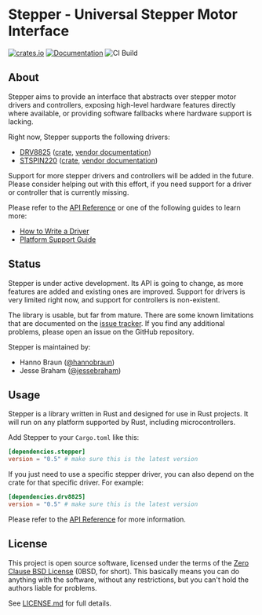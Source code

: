 # Stepper - Universal Stepper Motor Interface

[![crates.io](https://img.shields.io/crates/v/stepper.svg)](https://crates.io/crates/stepper) [![Documentation](https://docs.rs/stepper/badge.svg)](https://docs.rs/stepper) ![CI Build](workflows/CI%20Build/badge.svg)

## About

Stepper aims to provide an interface that abstracts over stepper motor drivers and controllers, exposing high-level hardware features directly where available, or providing software fallbacks where hardware support is lacking.

Right now, Stepper supports the following drivers:

- [DRV8825] ([crate][drv8825-crate], [vendor documentation][drv8825-doc])
- [STSPIN220] ([crate][stspin220-crate], [vendor documentation][stspin220-doc])

[DRV8825]: https://www.ti.com/product/DRV8825
[drv8825-crate]: https://crates.io/crates/drv8825
[drv8825-doc]: https://www.ti.com/lit/ds/symlink/drv8825.pdf
[STSPIN220]: https://www.st.com/en/motor-drivers/stspin220.html
[stspin220-crate]: https://crates.io/crates/stspin220
[stspin220-doc]: https://www.st.com/resource/en/datasheet/stspin220.pdf


Support for more stepper drivers and controllers will be added in the future. Please consider helping out with this effort, if you need support for a driver or controller that is currently missing.

Please refer to the [API Reference](https://docs.rs/stepper) or one of the following guides to learn more:

- [How to Write a Driver](/documentation/how-to-write-a-driver.md)
- [Platform Support Guide](documentation/platform-support.md)


## Status

Stepper is under active development. Its API is going to change, as more features are added and existing ones are improved. Support for drivers is very limited right now, and support for controllers is non-existent.

The library is usable, but far from mature. There are some known limitations that are documented on the [issue tracker](https://github.com/braun-embedded/stepper/issues). If you find any additional problems, please open an issue on the GitHub repository.

Stepper is maintained by:

- Hanno Braun ([@hannobraun])
- Jesse Braham ([@jessebraham])


## Usage

Stepper is a library written in Rust and designed for use in Rust projects. It will run on any platform supported by Rust, including microcontrollers.

Add Stepper to your `Cargo.toml` like this:

``` toml
[dependencies.stepper]
version = "0.5" # make sure this is the latest version
```

If you just need to use a specific stepper driver, you can also depend on the crate for that specific driver. For example:

``` toml
[dependencies.drv8825]
version = "0.5" # make sure this is the latest version
```

Please refer to the [API Reference] for more information.


## License

This project is open source software, licensed under the terms of the [Zero Clause BSD License] (0BSD, for short). This basically means you can do anything with the software, without any restrictions, but you can't hold the authors liable for problems.

See [LICENSE.md] for full details.


[RampMaker]: https://crates.io/crates/ramp-maker
[API Reference]: https://docs.rs/stepper
[Zero Clause BSD License]: https://opensource.org/licenses/0BSD
[LICENSE.md]: LICENSE.md

[@hannobraun]: https://github.com/hannobraun
[@jessebraham]: https://github.com/jessebraham
